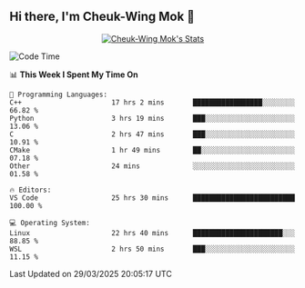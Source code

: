 ## Hi there, I'm Cheuk-Wing Mok 👋

<!--
**mozro0327/mozro0327** is a ✨ _special_ ✨ repository because its `README.md` (this file) appears on your GitHub profile.

Here are some ideas to get you started:

- 🔭 I’m currently working on ...
- 🌱 I’m currently learning ...
- 👯 I’m looking to collaborate on ...
- 🤔 I’m looking for help with ...
- 💬 Ask me about ...
- 📫 How to reach me: ...
- 😄 Pronouns: ...
- ⚡ Fun fact: ...
-->

<p align="center">
  <a href="https://github.com/mozro0327" class="rich-diff-level-one">
    <img src="https://github-readme-stats.vercel.app/api?username=mozro0327&title_color=333&text_color=777" alt="Cheuk-Wing Mok's Stats" >
    <!-- &hide=issues
    <img src="https://github-readme-stats.vercel.app/api?username=mozro0327&hide=issues&title_color=333&text_color=777" alt="Cheuk-Wing Mok's Stats" >
    -->
  </a>
</p>

<!--START_SECTION:waka-->
![Code Time](http://img.shields.io/badge/Code%20Time-3%2C342%20hrs%2025%20mins-blue)

📊 **This Week I Spent My Time On** 

```text
💬 Programming Languages: 
C++                      17 hrs 2 mins       █████████████████░░░░░░░░   66.82 % 
Python                   3 hrs 19 mins       ███░░░░░░░░░░░░░░░░░░░░░░   13.06 % 
C                        2 hrs 47 mins       ███░░░░░░░░░░░░░░░░░░░░░░   10.91 % 
CMake                    1 hr 49 mins        ██░░░░░░░░░░░░░░░░░░░░░░░   07.18 % 
Other                    24 mins             ░░░░░░░░░░░░░░░░░░░░░░░░░   01.58 % 

🔥 Editors: 
VS Code                  25 hrs 30 mins      █████████████████████████   100.00 % 

💻 Operating System: 
Linux                    22 hrs 40 mins      ██████████████████████░░░   88.85 % 
WSL                      2 hrs 50 mins       ███░░░░░░░░░░░░░░░░░░░░░░   11.15 % 
```


 Last Updated on 29/03/2025 20:05:17 UTC
<!--END_SECTION:waka-->
